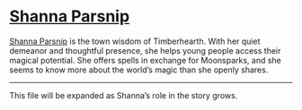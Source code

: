 # [Shanna Parsnip](npcs/shanna-parsnip.md)

[Shanna Parsnip](npcs/shanna-parsnip.md) is the town wisdom of Timberhearth. With her quiet demeanor and thoughtful presence, she helps young people access their magical potential. She offers spells in exchange for Moonsparks, and she seems to know more about the world’s magic than she openly shares.

---
This file will be expanded as Shanna’s role in the story grows.